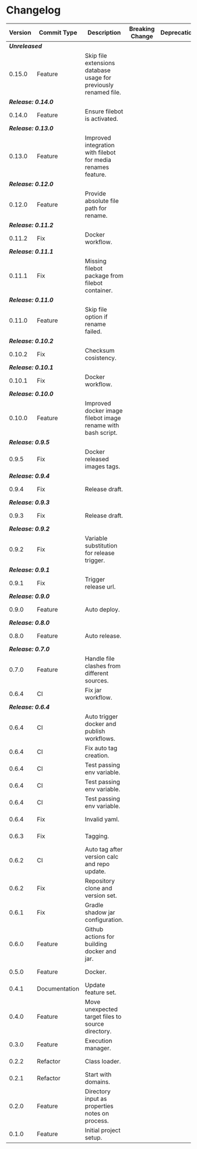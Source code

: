 # Changelog

<table>
  <thead>
    <tr>
      <th>Version</th>
      <th>Commit Type</th>
      <th>Description</th>
      <th>Breaking Change</th>
      <th>Deprecation</th>
      <th>Author</th>
      <th>Committer</th>
    </tr>
  </thead>
  <tbody>
    <tr>
      <td colspan="7"><em><strong>Unreleased</strong></em>
    </tr>
    <tr>
      <td>0.15.0</td>
      <td>Feature</td>
      <td>Skip file extensions database usage for previously renamed file.</td>
      <td> </td>
      <td> </td>
      <td><a href="mailto:coenraad.human@proton.me">Coenraad Human</a></td>
      <td><a href="mailto:coenraad.human@proton.me">Coenraad Human</a></td>
    </tr>
    <tr>
      <td colspan="7"><em><strong>Release: 0.14.0</strong></em></td>
    </tr>
    <tr>
      <td>0.14.0</td>
      <td>Feature</td>
      <td>Ensure filebot is activated.</td>
      <td> </td>
      <td> </td>
      <td><a href="mailto:coenraad.human@proton.me">Coenraad Human</a></td>
      <td><a href="mailto:coenraad.human@proton.me">Coenraad Human</a></td>
    </tr>
    <tr>
      <td colspan="7"><em><strong>Release: 0.13.0</strong></em></td>
    </tr>
    <tr>
      <td>0.13.0</td>
      <td>Feature</td>
      <td>Improved integration with filebot for media renames feature.</td>
      <td> </td>
      <td> </td>
      <td><a href="mailto:coenraad.human@proton.me">Coenraad Human</a></td>
      <td><a href="mailto:coenraad.human@proton.me">Coenraad Human</a></td>
    </tr>
    <tr>
      <td colspan="7"><em><strong>Release: 0.12.0</strong></em></td>
    </tr>
    <tr>
      <td>0.12.0</td>
      <td>Feature</td>
      <td>Provide absolute file path for rename.</td>
      <td> </td>
      <td> </td>
      <td><a href="mailto:coenraad.human@proton.me">Coenraad Human</a></td>
      <td><a href="mailto:coenraad.human@proton.me">Coenraad Human</a></td>
    </tr>
    <tr>
      <td colspan="7"><em><strong>Release: 0.11.2</strong></em></td>
    </tr>
    <tr>
      <td>0.11.2</td>
      <td>Fix</td>
      <td>Docker workflow.</td>
      <td> </td>
      <td> </td>
      <td><a href="mailto:coenraad.human@proton.me">Coenraad Human</a></td>
      <td><a href="mailto:coenraad.human@proton.me">Coenraad Human</a></td>
    </tr>
    <tr>
      <td colspan="7"><em><strong>Release: 0.11.1</strong></em></td>
    </tr>
    <tr>
      <td>0.11.1</td>
      <td>Fix</td>
      <td>Missing filebot package from filebot container.</td>
      <td> </td>
      <td> </td>
      <td><a href="mailto:coenraad.human@proton.me">Coenraad Human</a></td>
      <td><a href="mailto:coenraad.human@proton.me">Coenraad Human</a></td>
    </tr>
    <tr>
      <td colspan="7"><em><strong>Release: 0.11.0</strong></em></td>
    </tr>
    <tr>
      <td>0.11.0</td>
      <td>Feature</td>
      <td>Skip file option if rename failed.</td>
      <td> </td>
      <td> </td>
      <td><a href="mailto:coenraad.human@proton.me">Coenraad Human</a></td>
      <td><a href="mailto:coenraad.human@proton.me">Coenraad Human</a></td>
    </tr>
    <tr>
      <td colspan="7"><em><strong>Release: 0.10.2</strong></em></td>
    </tr>
    <tr>
      <td>0.10.2</td>
      <td>Fix</td>
      <td>Checksum cosistency.</td>
      <td> </td>
      <td> </td>
      <td><a href="mailto:coenraad.human@proton.me">Coenraad Human</a></td>
      <td><a href="mailto:coenraad.human@proton.me">Coenraad Human</a></td>
    </tr>
    <tr>
      <td colspan="7"><em><strong>Release: 0.10.1</strong></em></td>
    </tr>
    <tr>
      <td>0.10.1</td>
      <td>Fix</td>
      <td>Docker workflow.</td>
      <td> </td>
      <td> </td>
      <td><a href="mailto:coenraad.human@proton.me">Coenraad Human</a></td>
      <td><a href="mailto:coenraad.human@proton.me">Coenraad Human</a></td>
    </tr>
    <tr>
      <td colspan="7"><em><strong>Release: 0.10.0</strong></em></td>
    </tr>
    <tr>
      <td>0.10.0</td>
      <td>Feature</td>
      <td>Improved docker image filebot image rename with bash script.</td>
      <td> </td>
      <td> </td>
      <td><a href="mailto:coenraad.human@proton.me">Coenraad Human</a></td>
      <td><a href="mailto:coenraad.human@proton.me">Coenraad Human</a></td>
    </tr>
    <tr>
      <td colspan="7"><em><strong>Release: 0.9.5</strong></em></td>
    </tr>
    <tr>
      <td>0.9.5</td>
      <td>Fix</td>
      <td>Docker released images tags.</td>
      <td> </td>
      <td> </td>
      <td><a href="mailto:coenraad.human@proton.me">Coenraad Human</a></td>
      <td><a href="mailto:coenraad.human@proton.me">Coenraad Human</a></td>
    </tr>
    <tr>
      <td colspan="7"><em><strong>Release: 0.9.4</strong></em></td>
    </tr>
    <tr>
      <td>0.9.4</td>
      <td>Fix</td>
      <td>Release draft.</td>
      <td> </td>
      <td> </td>
      <td><a href="mailto:coenraad.human@proton.me">Coenraad Human</a></td>
      <td><a href="mailto:coenraad.human@proton.me">Coenraad Human</a></td>
    </tr>
    <tr>
      <td colspan="7"><em><strong>Release: 0.9.3</strong></em></td>
    </tr>
    <tr>
      <td>0.9.3</td>
      <td>Fix</td>
      <td>Release draft.</td>
      <td> </td>
      <td> </td>
      <td><a href="mailto:coenraad.human@proton.me">Coenraad Human</a></td>
      <td><a href="mailto:coenraad.human@proton.me">Coenraad Human</a></td>
    </tr>
    <tr>
      <td colspan="7"><em><strong>Release: 0.9.2</strong></em></td>
    </tr>
    <tr>
      <td>0.9.2</td>
      <td>Fix</td>
      <td>Variable substitution for release trigger.</td>
      <td> </td>
      <td> </td>
      <td><a href="mailto:coenraad.human@proton.me">Coenraad Human</a></td>
      <td><a href="mailto:coenraad.human@proton.me">Coenraad Human</a></td>
    </tr>
    <tr>
      <td colspan="7"><em><strong>Release: 0.9.1</strong></em></td>
    </tr>
    <tr>
      <td>0.9.1</td>
      <td>Fix</td>
      <td>Trigger release url.</td>
      <td> </td>
      <td> </td>
      <td><a href="mailto:coenraad.human@proton.me">Coenraad Human</a></td>
      <td><a href="mailto:coenraad.human@proton.me">Coenraad Human</a></td>
    </tr>
    <tr>
      <td colspan="7"><em><strong>Release: 0.9.0</strong></em></td>
    </tr>
    <tr>
      <td>0.9.0</td>
      <td>Feature</td>
      <td>Auto deploy.</td>
      <td> </td>
      <td> </td>
      <td><a href="mailto:coenraad.human@proton.me">Coenraad Human</a></td>
      <td><a href="mailto:coenraad.human@proton.me">Coenraad Human</a></td>
    </tr>
    <tr>
      <td colspan="7"><em><strong>Release: 0.8.0</strong></em></td>
    </tr>
    <tr>
      <td>0.8.0</td>
      <td>Feature</td>
      <td>Auto release.</td>
      <td> </td>
      <td> </td>
      <td><a href="mailto:coenraad.human@proton.me">Coenraad Human</a></td>
      <td><a href="mailto:coenraad.human@proton.me">Coenraad Human</a></td>
    </tr>
    <tr>
      <td colspan="7"><em><strong>Release: 0.7.0</strong></em></td>
    </tr>
    <tr>
      <td>0.7.0</td>
      <td>Feature</td>
      <td>Handle file clashes from different sources.</td>
      <td> </td>
      <td> </td>
      <td><a href="mailto:coenraad.human@proton.me">Coenraad Human</a></td>
      <td><a href="mailto:coenraad.human@proton.me">Coenraad Human</a></td>
    </tr>
    <tr>
      <td>0.6.4</td>
      <td>CI</td>
      <td>Fix jar workflow.</td>
      <td> </td>
      <td> </td>
      <td><a href="mailto:coenraad.human@proton.me">Coenraad Human</a></td>
      <td><a href="mailto:coenraad.human@proton.me">Coenraad Human</a></td>
    </tr>
    <tr>
      <td colspan="7"><em><strong>Release: 0.6.4</strong></em></td>
    </tr>
    <tr>
      <td>0.6.4</td>
      <td>CI</td>
      <td>Auto trigger docker and publish workflows.</td>
      <td> </td>
      <td> </td>
      <td><a href="mailto:coenraad.human@proton.me">Coenraad Human</a></td>
      <td><a href="mailto:coenraad.human@proton.me">Coenraad Human</a></td>
    </tr>
    <tr>
      <td>0.6.4</td>
      <td>CI</td>
      <td>Fix auto tag creation.</td>
      <td> </td>
      <td> </td>
      <td><a href="mailto:coenraad.human@proton.me">Coenraad Human</a></td>
      <td><a href="mailto:coenraad.human@proton.me">Coenraad Human</a></td>
    </tr>
    <tr>
      <td>0.6.4</td>
      <td>CI</td>
      <td>Test passing env variable.</td>
      <td> </td>
      <td> </td>
      <td><a href="mailto:coenraad.human@proton.me">Coenraad Human</a></td>
      <td><a href="mailto:coenraad.human@proton.me">Coenraad Human</a></td>
    </tr>
    <tr>
      <td>0.6.4</td>
      <td>CI</td>
      <td>Test passing env variable.</td>
      <td> </td>
      <td> </td>
      <td><a href="mailto:coenraad.human@proton.me">Coenraad Human</a></td>
      <td><a href="mailto:coenraad.human@proton.me">Coenraad Human</a></td>
    </tr>
    <tr>
      <td>0.6.4</td>
      <td>CI</td>
      <td>Test passing env variable.</td>
      <td> </td>
      <td> </td>
      <td><a href="mailto:coenraad.human@proton.me">Coenraad Human</a></td>
      <td><a href="mailto:coenraad.human@proton.me">Coenraad Human</a></td>
    </tr>
    <tr>
      <td>0.6.4</td>
      <td>Fix</td>
      <td>Invalid yaml.</td>
      <td> </td>
      <td> </td>
      <td><a href="mailto:coenraad.human@proton.me">Coenraad Human</a></td>
      <td><a href="mailto:coenraad.human@proton.me">Coenraad Human</a></td>
    </tr>
    <tr>
      <td>0.6.3</td>
      <td>Fix</td>
      <td>Tagging.</td>
      <td> </td>
      <td> </td>
      <td><a href="mailto:coenraad.human@proton.me">Coenraad Human</a></td>
      <td><a href="mailto:coenraad.human@proton.me">Coenraad Human</a></td>
    </tr>
    <tr>
      <td>0.6.2</td>
      <td>CI</td>
      <td>Auto tag after version calc and repo update.</td>
      <td> </td>
      <td> </td>
      <td><a href="mailto:coenraad.human@proton.me">Coenraad Human</a></td>
      <td><a href="mailto:coenraad.human@proton.me">Coenraad Human</a></td>
    </tr>
    <tr>
      <td>0.6.2</td>
      <td>Fix</td>
      <td>Repository clone and version set.</td>
      <td> </td>
      <td> </td>
      <td><a href="mailto:coenraad.human@proton.me">Coenraad Human</a></td>
      <td><a href="mailto:coenraad.human@proton.me">Coenraad Human</a></td>
    </tr>
    <tr>
      <td>0.6.1</td>
      <td>Fix</td>
      <td>Gradle shadow jar configuration.</td>
      <td> </td>
      <td> </td>
      <td><a href="mailto:coenraad.human@proton.me">Coenraad Human</a></td>
      <td><a href="mailto:coenraad.human@proton.me">Coenraad Human</a></td>
    </tr>
    <tr>
      <td>0.6.0</td>
      <td>Feature</td>
      <td>Github actions for building docker and jar.</td>
      <td> </td>
      <td> </td>
      <td><a href="mailto:coenraad.human@proton.me">Coenraad Human</a></td>
      <td><a href="mailto:coenraad.human@proton.me">Coenraad Human</a></td>
    </tr>
    <tr>
      <td>0.5.0</td>
      <td>Feature</td>
      <td>Docker.</td>
      <td> </td>
      <td> </td>
      <td><a href="mailto:coenraad.human@proton.me">Coenraad Human</a></td>
      <td><a href="mailto:coenraad.human@proton.me">Coenraad Human</a></td>
    </tr>
    <tr>
      <td>0.4.1</td>
      <td>Documentation</td>
      <td>Update feature set.</td>
      <td> </td>
      <td> </td>
      <td><a href="mailto:coenraad.human@proton.me">Coenraad Human</a></td>
      <td><a href="mailto:coenraad.human@proton.me">Coenraad Human</a></td>
    </tr>
    <tr>
      <td>0.4.0</td>
      <td>Feature</td>
      <td>Move unexpected target files to source directory.</td>
      <td> </td>
      <td> </td>
      <td><a href="mailto:coenraad.human@proton.me">Coenraad Human</a></td>
      <td><a href="mailto:coenraad.human@proton.me">Coenraad Human</a></td>
    </tr>
    <tr>
      <td>0.3.0</td>
      <td>Feature</td>
      <td>Execution manager.</td>
      <td> </td>
      <td> </td>
      <td><a href="mailto:coenraad.human@proton.me">Coenraad Human</a></td>
      <td><a href="mailto:coenraad.human@proton.me">Coenraad Human</a></td>
    </tr>
    <tr>
      <td>0.2.2</td>
      <td>Refactor</td>
      <td>Class loader.</td>
      <td> </td>
      <td> </td>
      <td><a href="mailto:coenraad.human@proton.me">Coenraad Human</a></td>
      <td><a href="mailto:coenraad.human@proton.me">Coenraad Human</a></td>
    </tr>
    <tr>
      <td>0.2.1</td>
      <td>Refactor</td>
      <td>Start with domains.</td>
      <td> </td>
      <td> </td>
      <td><a href="mailto:coenraad.human@proton.me">Coenraad Human</a></td>
      <td><a href="mailto:coenraad.human@proton.me">Coenraad Human</a></td>
    </tr>
    <tr>
      <td>0.2.0</td>
      <td>Feature</td>
      <td>Directory input as properties notes on process.</td>
      <td> </td>
      <td> </td>
      <td><a href="mailto:coenraad.human@proton.me">Coenraad Human</a></td>
      <td><a href="mailto:coenraad.human@proton.me">Coenraad Human</a></td>
    </tr>
    <tr>
      <td>0.1.0</td>
      <td>Feature</td>
      <td>Initial project setup.</td>
      <td> </td>
      <td> </td>
      <td><a href="mailto:coenraad.human@proton.me">Coenraad Human</a></td>
      <td><a href="mailto:coenraad.human@proton.me">Coenraad Human</a></td>
    </tr>
  </tbody>
</table>
